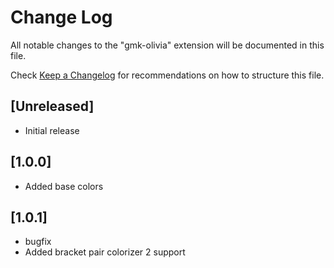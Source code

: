 # Change Log

All notable changes to the "gmk-olivia" extension will be documented in this file.

Check [Keep a Changelog](http://keepachangelog.com/) for recommendations on how to structure this file.

## [Unreleased]

- Initial release

## [1.0.0]

- Added base colors
## [1.0.1]
- bugfix
- Added bracket pair colorizer 2 support
